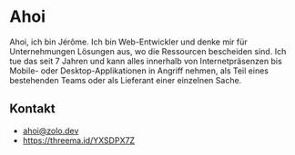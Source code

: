 # Ahoi

Ahoi, ich bin Jérôme. Ich bin Web-Entwickler und denke mir für Unternehmungen Lösungen aus, wo die Ressourcen bescheiden sind. Ich tue das seit 7 Jahren und kann alles innerhalb von Internetpräsenzen bis Mobile- oder Desktop-Applikationen in Angriff nehmen, als Teil eines bestehenden Teams oder als Lieferant einer einzelnen Sache.

## Kontakt

- ahoi@zolo.dev
- https://threema.id/YXSDPX7Z